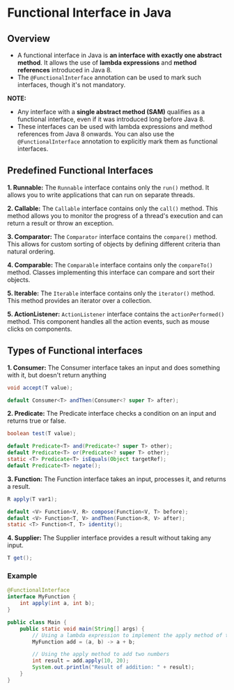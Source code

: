 
# Functional Interface in Java

## Overview

* A functional interface in Java is **an interface with exactly one abstract method**. It allows the use of **lambda expressions** and **method references** introduced in Java 8. 
* The `@FunctionalInterface` annotation can be used to mark such interfaces, though it's not mandatory.

**NOTE:**  
* Any interface with a **single abstract method (SAM)** qualifies as a functional interface, even if it was introduced long before Java 8. 
* These interfaces can be used with lambda expressions and method references from Java 8 onwards. You can also use the `@FunctionalInterface` annotation to explicitly mark them as functional interfaces.

##  Predefined Functional Interfaces
**1. Runnable:** The `Runnable` interface contains only the `run()` method. It allows you to write applications that can run on separate threads.

**2. Callable:** The `Callable` interface contains only the `call()` method. This method allows you to monitor the progress of a thread's execution and can return a result or throw an exception.

**3. Comparator:** The `Comparator` interface contains the `compare()` method. This allows for custom sorting of objects by defining different criteria than natural ordering.

**4. Comparable:** The `Comparable` interface contains only the `compareTo()` method. Classes implementing this interface can compare and sort their objects.

**5. Iterable:** The `Iterable` interface contains only the `iterator()` method. This method provides an iterator over a collection.

**5. ActionListener:** `ActionListener` interface contains the `actionPerformed()` method. This component handles all the action events, such as mouse clicks on components.

## Types of Functional interfaces
**1. Consumer:** The Consumer interface takes an input and does something with it, but doesn't return anything

```java
void accept(T value);

default Consumer<T> andThen(Consumer<? super T> after);
```

**2. Predicate:** The Predicate interface checks a condition on an input and returns true or false.

```java
boolean test(T value);

default Predicate<T> and(Predicate<? super T> other);
default Predicate<T> or(Predicate<? super T> other);
static <T> Predicate<T> isEquals(Object targetRef);
default Predicate<T> negate();
```

**3. Function:** The Function interface takes an input, processes it, and returns a result.

```java
R apply(T var1);

default <V> Function<V, R> compose(Function<V, T> before);
default <V> Function<T, V> andThen(Function<R, V> after);
static <T> Function<T, T> identity();
```

**4. Supplier:** The Supplier interface provides a result without taking any input.

```java
T get();
```

### Example

```java
@FunctionalInterface
interface MyFunction {
    int apply(int a, int b);
}

public class Main {
    public static void main(String[] args) {
        // Using a lambda expression to implement the apply method of the MyFunction interface
        MyFunction add = (a, b) -> a + b;

        // Using the apply method to add two numbers
        int result = add.apply(10, 20);
        System.out.println("Result of addition: " + result);
    }
}
```